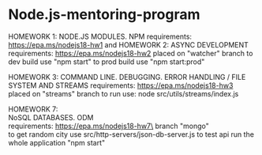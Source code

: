 # Node.js-mentoring-program
HOMEWORK 1: NODE.JS MODULES. NPM 
requirements: https://epa.ms/nodejs18-hw1
            and
HOMEWORK 2: ASYNC DEVELOPMENT
requirements: https://epa.ms/nodejs18-hw2
placed on "watcher" branch
to dev build use "npm start"
to prod build use "npm start:prod"


HOMEWORK 3: 
COMMAND LINE. DEBUGGING. ERROR HANDLING / FILE SYSTEM AND STREAMS
requirements: https://epa.ms/nodejs18-hw3
placed on "streams" branch
to run use: node src/utils/streams/index.js

HOMEWORK 7:\
NoSQL DATABASES. ODM\
requirements: https://epa.ms/nodejs18-hw7\
branch "mongo"\
to get random city use src/http-servers/json-db-server.js
to test api run the whole application "npm start"


